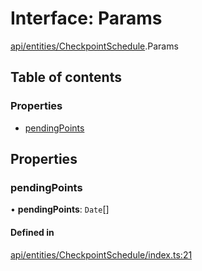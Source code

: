 # Interface: Params

[api/entities/CheckpointSchedule](../wiki/api.entities.CheckpointSchedule).Params

## Table of contents

### Properties

- [pendingPoints](../wiki/api.entities.CheckpointSchedule.Params#pendingpoints)

## Properties

### pendingPoints

• **pendingPoints**: `Date`[]

#### Defined in

[api/entities/CheckpointSchedule/index.ts:21](https://github.com/PolymeshAssociation/polymesh-sdk/blob/88db4a91/src/api/entities/CheckpointSchedule/index.ts#L21)
